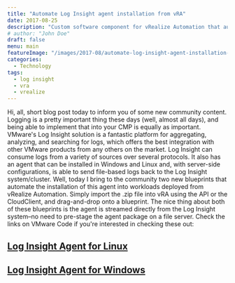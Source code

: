 ```yaml
---
title: "Automate Log Insight agent installation from vRA"
date: 2017-08-25
description: "Custom software component for vRealize Automation that automates the installation of the vRealize Log Insight agent."
# author: "John Doe"
draft: false
menu: main
featureImage: "/images/2017-08/automate-log-insight-agent-installation-from-vra/featured.jpg"
categories:
  - Technology
tags:
  - log insight
  - vra
  - vrealize
---
```


Hi, all, short blog post today to inform you of some new community content. Logging is a pretty important thing these days (well, almost all days), and being able to implement that into your CMP is equally as important. VMware's Log Insight solution is a fantastic platform for aggregating, analyzing, and searching for logs, which offers the best integration with other VMware products from any others on the market. Log Insight can consume logs from a variety of sources over several protocols. It also has an agent that can be installed in Windows and Linux and, with server-side configurations, is able to send file-based logs back to the Log Insight system/cluster. Well, today I bring to the community two new blueprints that automate the installation of this agent into workloads deployed from vRealize Automation. Simply import the .zip file into vRA using the API or the CloudClient, and drag-and-drop onto a blueprint. The nice thing about both of these blueprints is the agent is streamed directly from the Log Insight system–no need to pre-stage the agent package on a file server. Check the links on VMware Code if you're interested in checking these out:

## [Log Insight Agent for Linux](https://code.vmware.com/samples?id=2798)

## [Log Insight Agent for Windows](https://code.vmware.com/samples?id=2799)